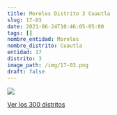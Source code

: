 ```yaml
---
title: Morelos Distrito 3 Cuautla
slug: 17-03
date: 2021-06-24T10:46:05-05:00
tags: []
nombre_entidad: Morelos
nombre_distrito: Cuautla
entidad: 17
distrito: 3
image_path: /img/17-03.png
draft: false
---
```


![](/img/17-03.png)

[Ver los 300 distritos](/docs/elecciones-2021)
